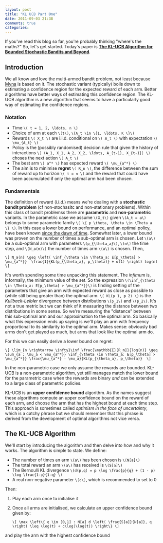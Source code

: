 ```yaml
---
layout: post
title: "KL UCB Part One"
date: 2011-09-03 21:38
comments: true
categories: 
---
```


If you've read this blog so far, you're probably thinking "where's the maths?" So, let's get started.
Today's paper is **[The KL-UCB Algorithm for Bounded Stochastic Bandits and Beyond](http://arxiv.org/pdf/1102.2490v4)**.

## Introduction

We all know and love the multi-armed bandit problem, not least because [Myna](http://www.mynaweb.com) is based on it. The stochastic variant (typically) boils down to estimating a confidence region for the expected reward of each arm. Better algorithms have better ways of estimating this confidence region. The KL-UCB algorithm is a new algorithm that seems to have a particularly good way of estimating the confidence regions.

### Notation

 - Time `\( t = 1, 2, \ldots, n \)`
 - Choice of arm at each `\(t\)`, `\(A_t \in \{1, \ldots, K \}\)`
 - Rewards `\( X_t \)` are i.i.d. conditional on `\( A_t \)` with expectation `\( \mu_{A_t} \)`
 - Policy is the (possibly randomised) decision rule that given the history of interactions `\( (A_1, X_1, A_2, X_2, \ldots, A_{t-1}, X_{t-1}) \)` choses the next action `\( A_t \)`
 - The best arm `\( a^* \)` has expected reward `\( \mu_{a^*} \)`
 - The aim is to minimise **regret** `\( R_n \)`, the difference between the sum of reward up to horizon `\( t = n \)` and the reward that could have been accumulated if only the optimal arm had been chosen.

### Fundamentals

The definition of reward (i.i.d.) means we're dealing with a **stochastic bandit problem** (cf non-stochasitc and non-stationary problems). Within this class of bandit problemss there are **parametric** and **non-parametric** variants. In the parametric case we assume `\(X_t\)` given `\(A_t = a\)` belongs to some parametric family `\( \{ p_\theta, \theta \in \Theta_a \} \)`. In this case a lower bound on performance, and an optimal policy, have been known [since the dawn of time](http://www.sciencedirect.com/science/article/pii/0196885885900028). Somewhat later, a lower bound was proven on the number of times a sub-optimal arm is chosen. Let `\(a\)` be a sub-optimal arm with parameters `\(p_{\theta_a}\)`, `\(n\)` the time step, and `\(N_a(n)\)` the number of times arm `\(a\)` is chosen. Then,

`\[ N_a(n) \geq \left( \inf_{\theta \in \Theta_a: E[p_\theta] > \mu_{a^*}}  \frac{1}{KL(p_{\theta_a}, p_\theta)} + o(1) \right) log(n) \]`

It's worth spending some time unpacking this statement. The _infimum_ is, informally, the minimum value of the set. So the expression `\(\inf_{\theta \in \Theta_a: E[p_\theta] > \mu_{a^*}}\)` is finding setting of the parameters that give an arm with expected reward as close as possible to (while still being greater than) the optimal arm. `\( KL(p_1, p_2) \)` is the _Kullback-Leibler_ divergence between distributions `\(p_1\)` and `\(p_2\)`. It's not a true metric but we can think of it measuring the distance between two distributions in some sense. So we're measuring the "distance" between this sub-optimal arm and our approximation to the optimal arm. So basically what this expression ends up saying is we'll play an arm with frequency proportional to its similarity to the optimal arm. Makes sense: obviously bad arms don't get played as much, but arms that look like the optimal arm do.

For this we can easily derive a lower bound on regret:

`\[ \lim_{n \rightarrow \infty}\inf \frac{\mathbb{E}[R_n]}{log(n)} \geq \sum_{a : \mu_a < \mu_{a^*}} \inf_{\theta \in \Theta_a: E[p_\theta] > \mu_{a^*}} \frac{\mu_{a^*} - \mu_a}{KL(p_{\theta_a}, p_\theta)}  \]`

In the non-parametric case we only assume the rewards are bounded. KL-UCB is a non-parametric algorithm, yet still manages match the lower bound for the parametric case when the rewards are binary _and_ can be extended to a large class of parametric policies.

KL-UCB is an **upper confidence bound** algorithm. As the names suggest these algorithms compute an upper confidence bound on the reward of each arm, and choose the arm that has the highest bound at each time step. This approach is sometimes called _optimism in the face of uncertainty_, which is a catchy phrase but we should remember that this phrase is derived from the development of optimal algorithms not vice versa.

## The KL-UCB Algorithm

We'll start by introducing the algorithm and then delve into how and why it works. The algorithm is simple to state. We define:

 - The number of times an arm `\(a\)` has been chosen is `\(N[a]\)`
 - The total reward an arm `\(a\)` has received is `\(S[a]\)`
 - The Bernoulli KL divergence `\(d(p,q) = p \log \frac{p}{q} + (1 - p) \log \frac{1-p}{1-q} \)`
 - A real non-negative parameter `\(c\)`, which is recommended to set to 0

Then: 

 1. Play each arm once to initialise it
 2. Once all arms are initialised, we calculate an upper confidence bound given by:

    `\[ \max \left\{ q \in [0,1] : N[a] d \left( \frac{S[a]}{N[a]}, q \right) \leq \log(t) + c\log(\log(t)) \right\} \]`
    
  and play the arm with the highest confidence bound

